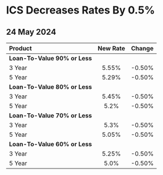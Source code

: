 # ICS Decreases Rates By 0.5%

## 24 May 2024


| Product | New Rate | Change |
| :--- | :----: | :----: |
| **Loan-To-Value 90% or Less** | | |
| 3 Year | 5.55% | -0.50% |
| 5 Year | 5.29% | -0.50% |
| **Loan-To-Value 80% or Less** | | |
| 3 Year | 5.45% | -0.50% |
| 5 Year | 5.2% | -0.50% |
| **Loan-To-Value 70% or Less** | | |
| 3 Year | 5.3% | -0.50% |
| 5 Year | 5.05% | -0.50% |
| **Loan-To-Value 60% or Less** | | |
| 3 Year | 5.25% | -0.50% |
| 5 Year | 5.0% | -0.50% |